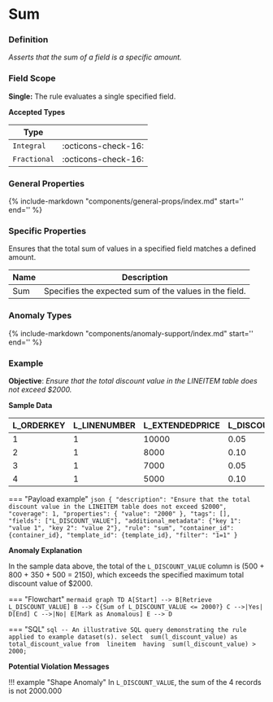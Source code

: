 # Sum

### Definition

*Asserts that the sum of a field is a specific amount.*

### Field Scope

**Single:** The rule evaluates a single specified field.

**Accepted Types**

| Type        |                          |
|-------------|--------------------------|
| `Integral`  | <div style="text-align:center">:octicons-check-16:</div> |
| `Fractional`| <div style="text-align:center">:octicons-check-16:</div> |

### General Properties

{%
    include-markdown "components/general-props/index.md"
    start='<!-- all-props--start -->'
    end='<!-- all-props--end -->'
%}

### Specific Properties

Ensures that the total sum of values in a specified field matches a defined amount.

| Name               | Description                                         |
|--------------------|-----------------------------------------------------|
| <div class="text-primary">Sum</div> | Specifies the expected sum of the values in the field. |

### Anomaly Types

{%
    include-markdown "components/anomaly-support/index.md"
    start='<!-- shape-only--start -->'
    end='<!-- shape-only--end -->'
%}

### Example

**Objective**: *Ensure that the total discount value in the LINEITEM table does not exceed $2000.*

**Sample Data**

| L_ORDERKEY | L_LINENUMBER | L_EXTENDEDPRICE | L_DISCOUNT | L_DISCOUNT_VALUE |
|------------|--------------|-----------------|------------|------------------|
| 1          | 1            | 10000           | 0.05       | 500              |
| 2          | 1            | 8000            | 0.10       | 800              |
| 3          | 1            | 7000            | 0.05       | 350              |
| 4          | 1            | 5000            | 0.10       | 500              |

=== "Payload example"
    ``` json
    {
        "description": "Ensure that the total discount value in the LINEITEM table does not exceed $2000",
        "coverage": 1,
        "properties": {
            "value": "2000"
        },
        "tags": [],
        "fields": ["L_DISCOUNT_VALUE"],
        "additional_metadata": {"key 1": "value 1", "key 2": "value 2"},
        "rule": "sum",
        "container_id": {container_id},
        "template_id": {template_id},
        "filter": "1=1"
    }
    ```

**Anomaly Explanation**

In the sample data above, the total of the `L_DISCOUNT_VALUE` column is (500 + 800 + 350 + 500 = 2150), which exceeds the specified maximum total discount value of $2000.

=== "Flowchart"
    ```mermaid
    graph TD
    A[Start] --> B[Retrieve L_DISCOUNT_VALUE]
    B --> C{Sum of L_DISCOUNT_VALUE <= 2000?}
    C -->|Yes| D[End]
    C -->|No| E[Mark as Anomalous]
    E --> D
    ```

=== "SQL"
    ```sql
    -- An illustrative SQL query demonstrating the rule applied to example dataset(s).
    select 
        sum(l_discount_value) as total_discount_value
    from 
        lineitem 
    having 
        sum(l_discount_value) > 2000;
    ```

**Potential Violation Messages**

!!! example "Shape Anomaly"
    In `L_DISCOUNT_VALUE`, the sum of the 4 records is not 2000.000
